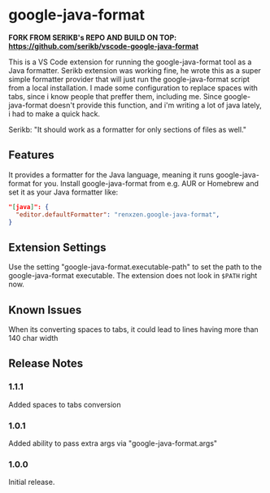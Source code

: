 # google-java-format

**FORK FROM SERIKB's REPO AND BUILD ON TOP: https://github.com/serikb/vscode-google-java-format**

This is a VS Code extension for running the google-java-format tool as a Java formatter. Serikb extension was working fine, he wrote this as a super simple formatter provider that will just run the google-java-format script from a local installation. I made some configuration to replace spaces with tabs, since i know people that preffer them, including me. Since google-java-format doesn't provide this function, and i'm writing a lot of java lately, i had to make a quick hack.

Serikb: "It should work as a formatter for only sections of files as well."

## Features

It provides a formatter for the Java language, meaning it runs google-java-format for you. Install google-java-format from e.g. AUR or Homebrew and set it as your Java formatter like:

```json
"[java]": {
  "editor.defaultFormatter": "renxzen.google-java-format",
}
```

## Extension Settings

Use the setting "google-java-format.executable-path" to set the path to the google-java-format executable. The extension does not look in `$PATH` right now.

## Known Issues

When its converting spaces to tabs, it could lead to lines having more than 140 char width

## Release Notes

### 1.1.1

Added spaces to tabs conversion

### 1.0.1

Added ability to pass extra args via "google-java-format.args"

### 1.0.0

Initial release.
